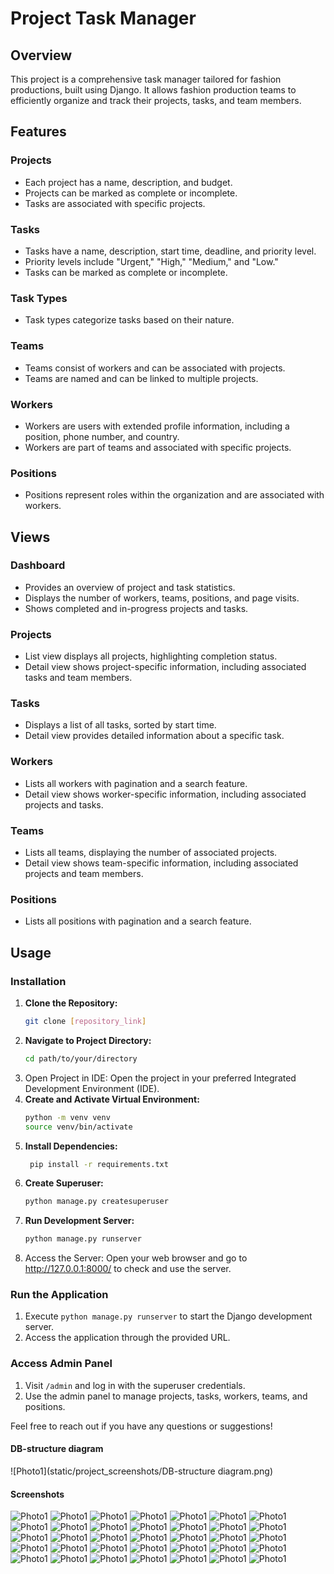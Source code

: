 # Project Task Manager

## Overview

This project is a comprehensive task manager tailored for fashion productions,
built using Django. It allows fashion production teams to efficiently organize
and track their projects, tasks, and team members.

## Features

### Projects

- Each project has a name, description, and budget.
- Projects can be marked as complete or incomplete.
- Tasks are associated with specific projects.

### Tasks

- Tasks have a name, description, start time, deadline, and priority level.
- Priority levels include "Urgent," "High," "Medium," and "Low."
- Tasks can be marked as complete or incomplete.

### Task Types

- Task types categorize tasks based on their nature.

### Teams

- Teams consist of workers and can be associated with projects.
- Teams are named and can be linked to multiple projects.

### Workers

- Workers are users with extended profile information, including a position,
  phone number, and country.
- Workers are part of teams and associated with specific projects.

### Positions

- Positions represent roles within the organization and are associated with
  workers.

## Views

### Dashboard

- Provides an overview of project and task statistics.
- Displays the number of workers, teams, positions, and page visits.
- Shows completed and in-progress projects and tasks.

### Projects

- List view displays all projects, highlighting completion status.
- Detail view shows project-specific information, including associated tasks
  and team members.

### Tasks

- Displays a list of all tasks, sorted by start time.
- Detail view provides detailed information about a specific task.

### Workers

- Lists all workers with pagination and a search feature.
- Detail view shows worker-specific information, including associated projects
  and tasks.

### Teams

- Lists all teams, displaying the number of associated projects.
- Detail view shows team-specific information, including associated projects
  and team members.

### Positions

- Lists all positions with pagination and a search feature.

## Usage

### Installation

1. **Clone the Repository:**
   ```bash
   git clone [repository_link]
2. **Navigate to Project Directory:**
    ```bash
   cd path/to/your/directory
3. Open Project in IDE:
   Open the project in your preferred Integrated Development Environment (IDE).
4. **Create and Activate Virtual Environment:**
    ```bash
   python -m venv venv
   source venv/bin/activate
5. **Install Dependencies:**
   ```bash
    pip install -r requirements.txt
6. **Create Superuser:**
    ```bash
    python manage.py createsuperuser
7. **Run Development Server:**
   ```bash
   python manage.py runserver
8. Access the Server:
   Open your web browser and go to http://127.0.0.1:8000/ to check and use the
   server.

### Run the Application

1. Execute `python manage.py runserver` to start the Django development server.
2. Access the application through the provided URL.

### Access Admin Panel

1. Visit `/admin` and log in with the superuser credentials.
2. Use the admin panel to manage projects, tasks, workers, teams, and
   positions.

Feel free to reach out if you have any questions or suggestions!

#### DB-structure diagram
![Photo1](static/project_screenshots/DB-structure diagram.png)

#### Screenshots
![Photo1](static/project_screenshots/1.jpg)
![Photo1](static/project_screenshots/2.jpg)
![Photo1](static/project_screenshots/3.jpg)
![Photo1](static/project_screenshots/4.jpg)
![Photo1](static/project_screenshots/5.jpg)
![Photo1](static/project_screenshots/6.jpg)
![Photo1](static/project_screenshots/7.jpg)
![Photo1](static/project_screenshots/8.jpg)
![Photo1](static/project_screenshots/9.jpg)
![Photo1](static/project_screenshots/10.jpg)
![Photo1](static/project_screenshots/11.jpg)
![Photo1](static/project_screenshots/12.jpg)
![Photo1](static/project_screenshots/13.jpg)
![Photo1](static/project_screenshots/14.jpg)
![Photo1](static/project_screenshots/15.jpg)
![Photo1](static/project_screenshots/16.jpg)
![Photo1](static/project_screenshots/17.jpg)
![Photo1](static/project_screenshots/18.jpg)
![Photo1](static/project_screenshots/19.jpg)
![Photo1](static/project_screenshots/20.jpg)
![Photo1](static/project_screenshots/21.jpg)
![Photo1](static/project_screenshots/22.jpg)
![Photo1](static/project_screenshots/23.jpg)
![Photo1](static/project_screenshots/24.jpg)
![Photo1](static/project_screenshots/25.jpg)
![Photo1](static/project_screenshots/26.jpg)
![Photo1](static/project_screenshots/27.jpg)
![Photo1](static/project_screenshots/28.jpg)
![Photo1](static/project_screenshots/29.jpg)
![Photo1](static/project_screenshots/30.jpg)
![Photo1](static/project_screenshots/31.jpg)
![Photo1](static/project_screenshots/32.jpg)
![Photo1](static/project_screenshots/33.jpg)
![Photo1](static/project_screenshots/34.jpg)
![Photo1](static/project_screenshots/35.jpg)


